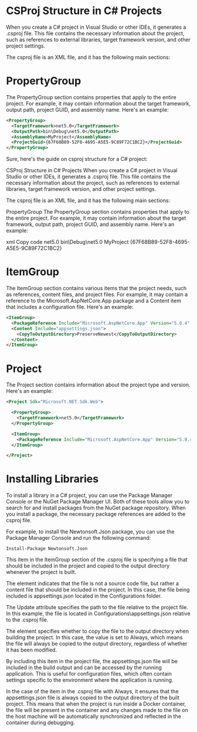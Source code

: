 # CSProj Structure in C# Projects
When you create a C# project in Visual Studio or other IDEs, it generates a .csproj file. This file contains the necessary information about the project, such as references to external libraries, target framework version, and other project settings.

The csproj file is an XML file, and it has the following main sections:

# PropertyGroup
The PropertyGroup section contains properties that apply to the entire project. For example, it may contain information about the target framework, output path, project GUID, and assembly name. Here's an example:

```xml
<PropertyGroup>
  <TargetFramework>net5.0</TargetFramework>
  <OutputPath>bin\Debug\net5.0</OutputPath>
  <AssemblyName>MyProject</AssemblyName>
  <ProjectGuid>{67F68B89-52F8-4695-A5E5-9C89F72C1BC2}</ProjectGuid>
</PropertyGroup>
```

Sure, here's the guide on csproj structure for a C# project:

CSProj Structure in C# Projects
When you create a C# project in Visual Studio or other IDEs, it generates a .csproj file. This file contains the necessary information about the project, such as references to external libraries, target framework version, and other project settings.

The csproj file is an XML file, and it has the following main sections:

PropertyGroup
The PropertyGroup section contains properties that apply to the entire project. For example, it may contain information about the target framework, output path, project GUID, and assembly name. Here's an example:

xml
Copy code
<PropertyGroup>
  <TargetFramework>net5.0</TargetFramework>
  <OutputPath>bin\Debug\net5.0</OutputPath>
  <AssemblyName>MyProject</AssemblyName>
  <ProjectGuid>{67F68B89-52F8-4695-A5E5-9C89F72C1BC2}</ProjectGuid>
</PropertyGroup>

# ItemGroup
The ItemGroup section contains various items that the project needs, such as references, content files, and project files. For example, it may contain a reference to the Microsoft.AspNetCore.App package and a Content item that includes a configuration file. Here's an example:

```xml
<ItemGroup>
  <PackageReference Include="Microsoft.AspNetCore.App" Version="5.0.4" />
  <Content Include="appsettings.json">
    <CopyToOutputDirectory>PreserveNewest</CopyToOutputDirectory>
  </Content>
</ItemGroup>
```

# Project
The Project section contains information about the project type and version. Here's an example:

```xml
<Project Sdk="Microsoft.NET.Sdk.Web">

  <PropertyGroup>
    <TargetFramework>net5.0</TargetFramework>
  </PropertyGroup>

  <ItemGroup>
    <PackageReference Include="Microsoft.AspNetCore.App" Version="5.0.4" />
  </ItemGroup>

</Project>
```

# Installing Libraries
To install a library in a C# project, you can use the Package Manager Console or the NuGet Package Manager UI. Both of these tools allow you to search for and install packages from the NuGet package repository. When you install a package, the necessary package references are added to the csproj file.

For example, to install the Newtonsoft.Json package, you can use the Package Manager Console and run the following command:

```
Install-Package Newtonsoft.Json
```

This item in the ItemGroup section of the .csproj file is specifying a file that should be included in the project and copied to the output directory whenever the project is built.

The <None> element indicates that the file is not a source code file, but rather a content file that should be included in the project. In this case, the file being included is appsettings.json located in the Configurations folder.

The Update attribute specifies the path to the file relative to the project file. In this example, the file is located in Configurations\appsettings.json relative to the .csproj file.

The <CopyToOutputDirectory> element specifies whether to copy the file to the output directory when building the project. In this case, the value is set to Always, which means the file will always be copied to the output directory, regardless of whether it has been modified.

By including this item in the project file, the appsettings.json file will be included in the build output and can be accessed by the running application. This is useful for configuration files, which often contain settings specific to the environment where the application is running.

In the case of the <None Update="Configurations\appsettings.json"> item in the .csproj file with <CopyToOutputDirectory>Always</CopyToOutputDirectory>, it ensures that the appsettings.json file is always copied to the output directory of the built project. This means that when the project is run inside a Docker container, the file will be present in the container and any changes made to the file on the host machine will be automatically synchronized and reflected in the container during debugging.